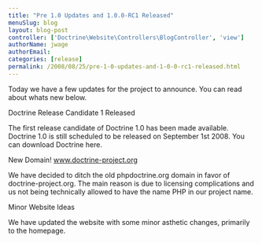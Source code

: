```yaml
---
title: "Pre 1.0 Updates and 1.0.0-RC1 Released"
menuSlug: blog
layout: blog-post
controller: ['Doctrine\Website\Controllers\BlogController', 'view']
authorName: jwage
authorEmail:
categories: [release]
permalink: /2008/08/25/pre-1-0-updates-and-1-0-0-rc1-released.html
---
```

<p>

Today we have a few updates for the project to announce. You can read
about whats new below.

</p><p>

Doctrine Release Candidate 1 Released

</p><p>

The first release candidate of Doctrine 1.0 has been made available.
Doctrine 1.0 is still scheduled to be released on September 1st 2008.
You can download Doctrine here.

</p><p>

New Domain! www.doctrine-project.org

</p><p>

We have decided to ditch the old phpdoctrine.org domain in favor of
doctrine-project.org. The main reason is due to licensing complications
and us not being technically allowed to have the name PHP in our project
name.

</p><p>

Minor Website Ideas

</p><p>

We have updated the website with some minor asthetic changes, primarily
to the homepage.

</p>


